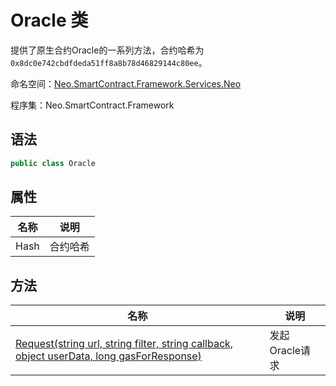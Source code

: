 # Oracle 类

提供了原生合约Oracle的一系列方法，合约哈希为 `0x8dc0e742cbdfdeda51ff8a8b78d46829144c80ee`。

命名空间：[Neo.SmartContract.Framework.Services.Neo](../neo.md)

程序集：Neo.SmartContract.Framework

## 语法

```c#
public class Oracle
```

## 属性

| 名称              | 说明                                                         |
| ----------------- | ------------------------------------------------------------ |
| Hash              | 合约哈希                                            |

## 方法

| 名称                                                         | 说明                                                         |
| ------------------------------------------------------------ | ------------------------------------------------------------ |
| [Request(string url, string filter, string callback, object userData, long gasForResponse)](Oracle/Request.md)          | 发起Oracle请求                                     |